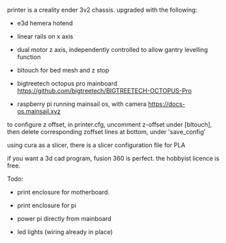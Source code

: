 printer is a creality ender 3v2 chassis.
upgraded with the following:

  * e3d hemera hotend

  * linear rails on x axis

  * dual motor z axis, independently controlled to allow gantry levelling function

  * bltouch for bed mesh and z stop

  * bigtreetech octopus pro mainboard https://github.com/bigtreetech/BIGTREETECH-OCTOPUS-Pro

  * raspberry pi running mainsail os, with camera https://docs-os.mainsail.xyz


to configure z offset, in printer.cfg, uncomment z-offset under [bltouch], then delete corresponding zoffset lines at bottom, under 'save_config'

using cura as a slicer, there is a slicer configuration file for PLA

if you want a 3d cad program, fusion 360 is perfect. the hobbyist licence is free. 


Todo:

  * print enclosure for motherboard. 

  * print enclosure for pi

  * power pi directly from mainboard

  * led lights (wiring already in place)